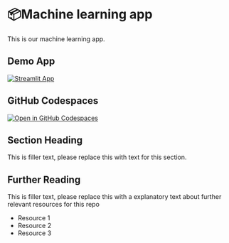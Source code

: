 # 📦Machine learning app 

This is our machine learning app.

## Demo App

[![Streamlit App](https://static.streamlit.io/badges/streamlit_badge_black_white.svg)](https://machinelearning_app.streamlit.app/)

## GitHub Codespaces

[![Open in GitHub Codespaces](https://github.com/codespaces/badge.svg)](https://codespaces.new/streamlit/app-starter-kit?quickstart=1)

## Section Heading

This is filler text, please replace this with text for this section.

## Further Reading

This is filler text, please replace this with a explanatory text about further relevant resources for this repo
- Resource 1
- Resource 2
- Resource 3
